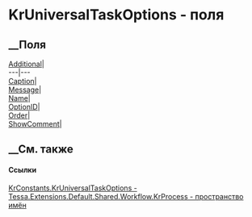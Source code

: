 # KrUniversalTaskOptions - поля
##  __Поля
[Additional](F_Tessa_Extensions_Default_Shared_Workflow_KrProcess_KrConstants_KrUniversalTaskOptions_Additional.htm)|  
---|---  
[Caption](F_Tessa_Extensions_Default_Shared_Workflow_KrProcess_KrConstants_KrUniversalTaskOptions_Caption.htm)|  
[Message](F_Tessa_Extensions_Default_Shared_Workflow_KrProcess_KrConstants_KrUniversalTaskOptions_Message.htm)|  
[Name](F_Tessa_Extensions_Default_Shared_Workflow_KrProcess_KrConstants_KrUniversalTaskOptions_Name.htm)|  
[OptionID](F_Tessa_Extensions_Default_Shared_Workflow_KrProcess_KrConstants_KrUniversalTaskOptions_OptionID.htm)|  
[Order](F_Tessa_Extensions_Default_Shared_Workflow_KrProcess_KrConstants_KrUniversalTaskOptions_Order.htm)|  
[ShowComment](F_Tessa_Extensions_Default_Shared_Workflow_KrProcess_KrConstants_KrUniversalTaskOptions_ShowComment.htm)|  
## __См. также
#### Ссылки
[KrConstants.KrUniversalTaskOptions -
](T_Tessa_Extensions_Default_Shared_Workflow_KrProcess_KrConstants_KrUniversalTaskOptions.htm)
[Tessa.Extensions.Default.Shared.Workflow.KrProcess - пространство
имён](N_Tessa_Extensions_Default_Shared_Workflow_KrProcess.htm)
